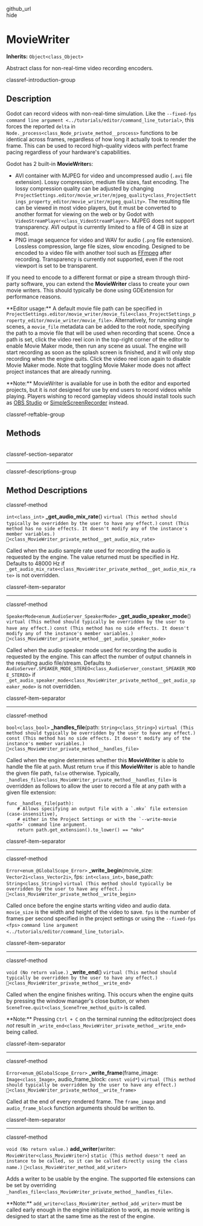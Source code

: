 github\_url  
hide

# MovieWriter

**Inherits:** `Object<class_Object>`

Abstract class for non-real-time video recording encoders.

classref-introduction-group

## Description

Godot can record videos with non-real-time simulation. Like the
`--fixed-fps`
`command line argument <../tutorials/editor/command_line_tutorial>`,
this forces the reported `delta` in
`Node._process<class_Node_private_method__process>` functions to be
identical across frames, regardless of how long it actually took to
render the frame. This can be used to record high-quality videos with
perfect frame pacing regardless of your hardware's capabilities.

Godot has 2 built-in **MovieWriter**s:

-   AVI container with MJPEG for video and uncompressed audio (`.avi`
    file extension). Lossy compression, medium file sizes, fast
    encoding. The lossy compression quality can be adjusted by changing
    `ProjectSettings.editor/movie_writer/mjpeg_quality<class_ProjectSettings_property_editor/movie_writer/mjpeg_quality>`.
    The resulting file can be viewed in most video players, but it must
    be converted to another format for viewing on the web or by Godot
    with `VideoStreamPlayer<class_VideoStreamPlayer>`. MJPEG does not
    support transparency. AVI output is currently limited to a file of 4
    GB in size at most.
-   PNG image sequence for video and WAV for audio (`.png` file
    extension). Lossless compression, large file sizes, slow encoding.
    Designed to be encoded to a video file with another tool such as
    [FFmpeg](https://ffmpeg.org/) after recording. Transparency is
    currently not supported, even if the root viewport is set to be
    transparent.

If you need to encode to a different format or pipe a stream through
third-party software, you can extend the **MovieWriter** class to create
your own movie writers. This should typically be done using GDExtension
for performance reasons.

\*\*Editor usage:\*\* A default movie file path can be specified in
`ProjectSettings.editor/movie_writer/movie_file<class_ProjectSettings_property_editor/movie_writer/movie_file>`.
Alternatively, for running single scenes, a `movie_file` metadata can be
added to the root node, specifying the path to a movie file that will be
used when recording that scene. Once a path is set, click the video reel
icon in the top-right corner of the editor to enable Movie Maker mode,
then run any scene as usual. The engine will start recording as soon as
the splash screen is finished, and it will only stop recording when the
engine quits. Click the video reel icon again to disable Movie Maker
mode. Note that toggling Movie Maker mode does not affect project
instances that are already running.

\*\*Note:\*\* MovieWriter is available for use in both the editor and
exported projects, but it is *not* designed for use by end users to
record videos while playing. Players wishing to record gameplay videos
should install tools such as [OBS Studio](https://obsproject.com/) or
[SimpleScreenRecorder](https://www.maartenbaert.be/simplescreenrecorder/)
instead.

classref-reftable-group

## Methods

<table>
<tbody>
<tr>
</tr>
<tr>
</tr>
<tr>
</tr>
<tr>
</tr>
<tr>
</tr>
<tr>
</tr>
<tr>
</tr>
</tbody>
</table>

classref-section-separator

------------------------------------------------------------------------

classref-descriptions-group

## Method Descriptions

classref-method

`int<class_int>` **\_get\_audio\_mix\_rate**()
`virtual (This method should typically be overridden by the user to have any effect.)`
`const (This method has no side effects. It doesn't modify any of the instance's member variables.)`
`🔗<class_MovieWriter_private_method__get_audio_mix_rate>`

Called when the audio sample rate used for recording the audio is
requested by the engine. The value returned must be specified in Hz.
Defaults to 48000 Hz if
`_get_audio_mix_rate<class_MovieWriter_private_method__get_audio_mix_rate>`
is not overridden.

classref-item-separator

------------------------------------------------------------------------

classref-method

`SpeakerMode<enum_AudioServer_SpeakerMode>`
**\_get\_audio\_speaker\_mode**()
`virtual (This method should typically be overridden by the user to have any effect.)`
`const (This method has no side effects. It doesn't modify any of the instance's member variables.)`
`🔗<class_MovieWriter_private_method__get_audio_speaker_mode>`

Called when the audio speaker mode used for recording the audio is
requested by the engine. This can affect the number of output channels
in the resulting audio file/stream. Defaults to
`AudioServer.SPEAKER_MODE_STEREO<class_AudioServer_constant_SPEAKER_MODE_STEREO>`
if
`_get_audio_speaker_mode<class_MovieWriter_private_method__get_audio_speaker_mode>`
is not overridden.

classref-item-separator

------------------------------------------------------------------------

classref-method

`bool<class_bool>` **\_handles\_file**(path: `String<class_String>`)
`virtual (This method should typically be overridden by the user to have any effect.)`
`const (This method has no side effects. It doesn't modify any of the instance's member variables.)`
`🔗<class_MovieWriter_private_method__handles_file>`

Called when the engine determines whether this **MovieWriter** is able
to handle the file at `path`. Must return `true` if this **MovieWriter**
is able to handle the given file path, `false` otherwise. Typically,
`_handles_file<class_MovieWriter_private_method__handles_file>` is
overridden as follows to allow the user to record a file at any path
with a given file extension:

    func _handles_file(path):
        # Allows specifying an output file with a `.mkv` file extension (case-insensitive),
        # either in the Project Settings or with the `--write-movie <path>` command line argument.
        return path.get_extension().to_lower() == "mkv"

classref-item-separator

------------------------------------------------------------------------

classref-method

`Error<enum_@GlobalScope_Error>` **\_write\_begin**(movie\_size:
`Vector2i<class_Vector2i>`, fps: `int<class_int>`, base\_path:
`String<class_String>`)
`virtual (This method should typically be overridden by the user to have any effect.)`
`🔗<class_MovieWriter_private_method__write_begin>`

Called once before the engine starts writing video and audio data.
`movie_size` is the width and height of the video to save. `fps` is the
number of frames per second specified in the project settings or using
the `--fixed-fps <fps>`
`command line argument <../tutorials/editor/command_line_tutorial>`.

classref-item-separator

------------------------------------------------------------------------

classref-method

`void (No return value.)` **\_write\_end**()
`virtual (This method should typically be overridden by the user to have any effect.)`
`🔗<class_MovieWriter_private_method__write_end>`

Called when the engine finishes writing. This occurs when the engine
quits by pressing the window manager's close button, or when
`SceneTree.quit<class_SceneTree_method_quit>` is called.

\*\*Note:\*\* Pressing `Ctrl + C` on the terminal running the
editor/project does *not* result in
`_write_end<class_MovieWriter_private_method__write_end>` being called.

classref-item-separator

------------------------------------------------------------------------

classref-method

`Error<enum_@GlobalScope_Error>` **\_write\_frame**(frame\_image:
`Image<class_Image>`, audio\_frame\_block: `const void*`)
`virtual (This method should typically be overridden by the user to have any effect.)`
`🔗<class_MovieWriter_private_method__write_frame>`

Called at the end of every rendered frame. The `frame_image` and
`audio_frame_block` function arguments should be written to.

classref-item-separator

------------------------------------------------------------------------

classref-method

`void (No return value.)` **add\_writer**(writer:
`MovieWriter<class_MovieWriter>`)
`static (This method doesn't need an instance to be called, so it can be called directly using the class name.)`
`🔗<class_MovieWriter_method_add_writer>`

Adds a writer to be usable by the engine. The supported file extensions
can be set by overriding
`_handles_file<class_MovieWriter_private_method__handles_file>`.

\*\*Note:\*\* `add_writer<class_MovieWriter_method_add_writer>` must be
called early enough in the engine initialization to work, as movie
writing is designed to start at the same time as the rest of the engine.
